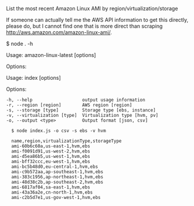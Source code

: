 List the most recent Amazon Linux AMI by region/virtualization/storage

If someone can actually tell me the AWS API information to get this directly,
please do, but I cannot find one that is more direct than scraping
http://aws.amazon.com/amazon-linux-ami/.

  $ node . -h

  Usage: amazon-linux-latest [options]

  Options:


  Usage: index [options]

  Options:

    -h, --help                   output usage information
    -r, --region [region]        AWS region [region]
    -s, --storage [type]         Storage type [ebs, instance]
    -v, --virtualization [type]  Virtualization type [hvm, pv]
    -o, --output <type>          Output format [json, csv]


```
  $ node index.js -o csv -s ebs -v hvm

  name,region,virtualizationType,storageType
  ami-60b6c60a,us-east-1,hvm,ebs
  ami-f0091d91,us-west-2,hvm,ebs
  ami-d5ea86b5,us-west-1,hvm,ebs
  ami-bff32ccc,eu-west-1,hvm,ebs
  ami-bc5b48d0,eu-central-1,hvm,ebs
  ami-c9b572aa,ap-southeast-1,hvm,ebs
  ami-383c1956,ap-northeast-1,hvm,ebs
  ami-48d38c2b,ap-southeast-2,hvm,ebs
  ami-6817af04,sa-east-1,hvm,ebs
  ami-43a36a2e,cn-north-1,hvm,ebs
  ami-c2b5d7e1,us-gov-west-1,hvm,ebs
```
